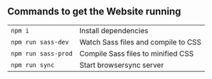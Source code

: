 ## Commands to get the Website running

|   |   |
|---|---|
| `npm i` | Install dependencies |
| `npm run sass-dev` | Watch Sass files and compile to CSS |
| `npm run sass-prod` | Compile Sass files to minified CSS |
| `npm run sync` | Start browsersync server |